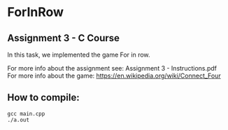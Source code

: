 # ForInRow

## Assignment 3 - C Course

In this task, we implemented the game For in row.

For more info about the assignment see: Assignment 3 - Instructions.pdf
For more info about the game: https://en.wikipedia.org/wiki/Connect_Four


## How to compile:
```
gcc main.cpp
./a.out
